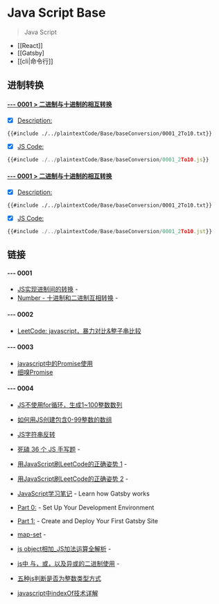 # Java Script Base

> Java Script

- [[React]]
- [[Gatsby]
- [[cli|命令行]]

##  进制转换

####  [--- 0001 > 二进制与十进制的相互转换]()
- [x] [Description:]()
```plaintext
{{#include ./../plaintextCode/Base/baseConversion/0001_2To10.txt}}
```
- [x] [JS Code:]()
```javascript
{{#include ./../plaintextCode/Base/baseConversion/0001_2To10.js}}
```

####  [--- 0001 > 二进制与十进制的相互转换]()
- [x] [Description:]()
```plaintext
{{#include ./../plaintextCode/Base/baseConversion/0001_2To10.txt}}
```
- [x] [JS Code:]()
```javascript
{{#include ./../plaintextCode/Base/baseConversion/0001_2To10.jst}}
```

## 链接 

#### --- 0001
- [JS实现进制间的转换](https://codeantenna.com/a/9ZtaDwFjQj) - 
- [Number - 十进制和二进制互相转换](https://juejin.cn/post/6844904201953214478) - 

#### --- 0002
- [LeetCode: javascript，暴力对比&整子串比较](https://leetcode-cn.com/problems/implement-strstr/solution/javascriptbao-li-dui-bi-zheng-zi-chuan-bi-jiao-by-/)

#### --- 0003
- [javascript中的Promise使用](https://www.cnblogs.com/nelson-hu/p/7777176.html)
- [ 细嗅Promise ](https://www.cnblogs.com/hustskyking/p/promise.html)

#### --- 0004
- [JS不使用for循环，生成1~100整数数列](https://blog.51cto.com/u_15127658/2783416)
- [如何用JS创建包含0-99整数的数组](https://yugasun.com/post/create-0-99-array-by-js.html)
- [JS字符串反转](https://www.cnblogs.com/hcxwd/p/9350604.html)

- [死磕 36 个 JS 手写题](https://juejin.cn/post/6946022649768181774) - 
- [用JavaScript刷LeetCode的正确姿势 1](https://www.cnblogs.com/wenruo/p/11100537.html) - 
- [用JavaScript刷LeetCode的正确姿势 2](https://www.cnblogs.com/wenruo/p/15088807.html) - 

- [JavaScript学习笔记](http://c.biancheng.net/skill/js/list_309_16.html) - Learn how Gatsby works
- [Part 0:](https://www.gatsbyjs.com/docs/tutorial/part-0/) - Set Up Your Development Environment
- [Part 1:](https://www.gatsbyjs.com/docs/tutorial/part-1/) - Create and Deploy Your First Gatsby Site
- [map-set](https://zh.javascript.info/map-set) - 
- [js object相加_JS加法运算全解析](https://blog.csdn.net/weixin_39942037/article/details/112813788) -
- [js中 与，或，以及异或的二进制使用](https://blog.csdn.net/weixin_39460408/article/details/80797231) -
- [五种js判断是否为整数类型方式](https://www.cnblogs.com/yueguanguanyun/p/7255962.html)
- [javascript中indexOf技术详解](https://www.jb51.net/article/65602.htm)